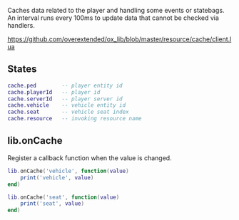 Caches data related to the player and handling some events or statebags.  
An interval runs every 100ms to update data that cannot be checked via handlers.  

https://github.com/overextended/ox_lib/blob/master/resource/cache/client.lua

## States
```lua
cache.ped        -- player entity id
cache.playerId   -- player id
cache.serverId   -- player server id
cache.vehicle    -- vehicle entity id
cache.seat       -- vehicle seat index
cache.resource   -- invoking resource name
```

## lib.onCache
Register a callback function when the value is changed.
```lua
lib.onCache('vehicle', function(value)
    print('vehicle', value)
end)

lib.onCache('seat', function(value)
    print('seat', value)
end)
```
